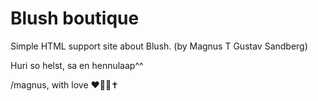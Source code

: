 # Blush boutique
Simple HTML support site about Blush. (by Magnus T Gustav Sandberg)

Huri so helst, sa en hennulaap^^

/magnus, with love ♥️🙏🏼✝️
